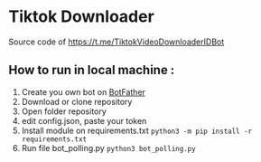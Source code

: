 # Tiktok Downloader
Source code of https://t.me/TiktokVideoDownloaderIDBot

## How to run in local machine :
 1. Create you own bot on [BotFather](https://t.me/BotFather)
 2. Download or clone repository
 3. Open folder repository
 4. edit config.json, paste your token
 5. Install module on requirements.txt
	  `python3 -m pip install -r requirements.txt`
 6. Run file bot_polling.py
	 `python3 bot_polling.py`